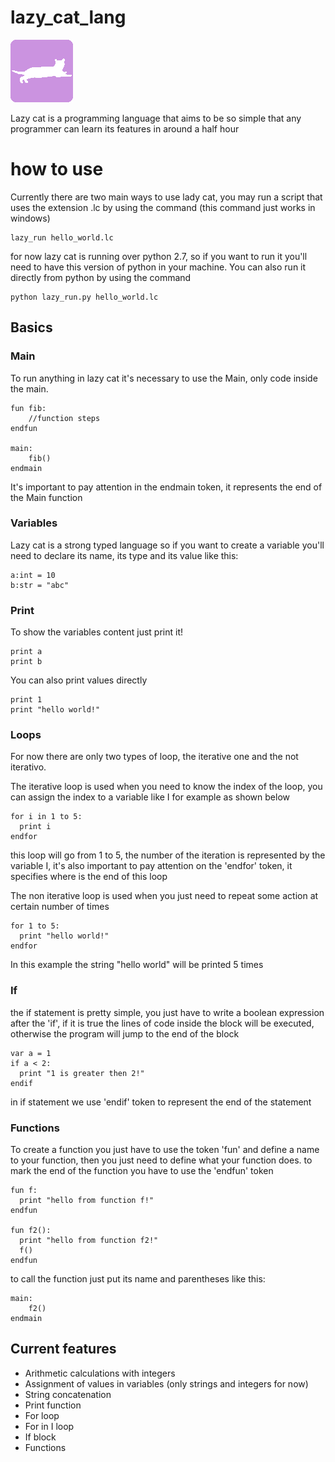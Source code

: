 # lazy_cat_lang

![lazy cat logo](img/lazy_cat.png)

Lazy cat is a programming language that aims to be so simple that any programmer can learn its features in around a half hour

# how to use

Currently there are two main ways to use lady cat, you may run a script that uses the extension .lc by using the command (this command just works in windows)

```
lazy_run hello_world.lc
```

for now lazy cat is running over python 2.7, so if you want to run it you'll need to have this version of python in your machine. You can also run it directly from python by using the command 

```
python lazy_run.py hello_world.lc
```

## Basics

### Main

To run anything in lazy cat it's necessary to use the Main, only code inside the main.

```
fun fib:
    //function steps
endfun

main:
    fib()
endmain
```

It's important to pay attention in the endmain token, it represents the end of the Main function

### Variables

Lazy cat is a strong typed language so if you want to create a variable you'll need to declare its name, its type and its value like this:

```
a:int = 10
b:str = "abc"
```

### Print

To show the variables content just print it!

```
print a
print b
```

You can also print values directly

```
print 1
print "hello world!"
```

### Loops

For now there are only two types of loop, the iterative one and the not iterativo.

The iterative loop is used when you need to know the index of the loop, you can assign the index to a variable like I for example as shown below

```
for i in 1 to 5:
  print i
endfor
```

this loop will go from 1 to 5, the number of the iteration is represented by the variable I, it's also important to pay attention on the 'endfor' token, it specifies where is the end of this loop

The non iterative loop is used when you just need to repeat some action at certain number of times

```
for 1 to 5:
  print "hello world!"
endfor
```

In this example the string "hello world" will be printed 5 times

### If

the if statement is pretty simple, you just have to write a boolean expression after the 'if', if it is true the lines of code inside the block will be executed, otherwise the program will jump to the end of the block

```
var a = 1
if a < 2:
  print "1 is greater then 2!"
endif
```

in if statement we use 'endif' token to represent the end of the statement

### Functions

To create a function you just have to use the token 'fun' and define a name to your function, then you just need to define what your function does. to mark the end of the function you have to use the 'endfun' token

```
fun f:
  print "hello from function f!"
endfun

fun f2():
  print "hello from function f2!"
  f()
endfun
```

to call the function just put its name and parentheses like this:

```
main:
    f2()
endmain
```

## Current features

* Arithmetic calculations with integers
* Assignment of values in variables (only strings and integers for now)
* String concatenation
* Print function
* For loop
* For in I loop
* If block
* Functions
